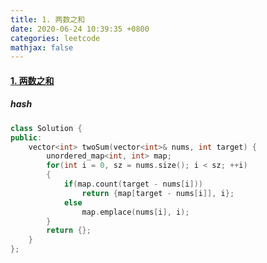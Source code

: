 ```yaml
---
title: 1. 两数之和
date: 2020-06-24 10:39:35 +0800
categories: leetcode
mathjax: false
---
```


#### [1. 两数之和](https://leetcode-cn.com/problems/two-sum/)

##### hash

```c++
class Solution {
public:
    vector<int> twoSum(vector<int>& nums, int target) {
        unordered_map<int, int> map;
        for(int i = 0, sz = nums.size(); i < sz; ++i)
        {
            if(map.count(target - nums[i]))
                return {map[target - nums[i]], i};
            else
                map.emplace(nums[i], i);
        }
        return {};
    }
};
```

